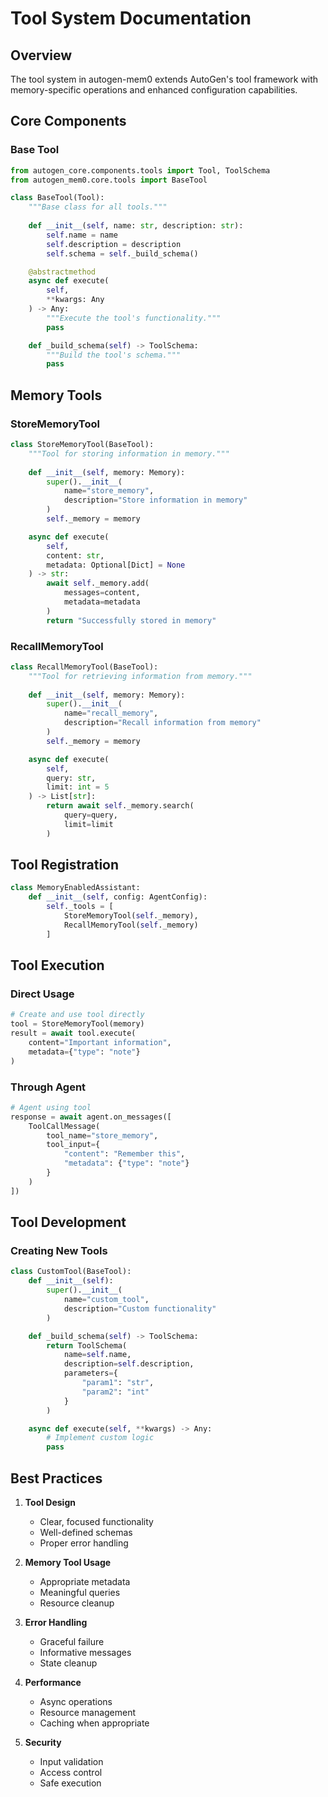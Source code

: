 # Tool System Documentation

## Overview

The tool system in autogen-mem0 extends AutoGen's tool framework with memory-specific operations and enhanced configuration capabilities.

## Core Components

### Base Tool

```python
from autogen_core.components.tools import Tool, ToolSchema
from autogen_mem0.core.tools import BaseTool

class BaseTool(Tool):
    """Base class for all tools."""
    
    def __init__(self, name: str, description: str):
        self.name = name
        self.description = description
        self.schema = self._build_schema()

    @abstractmethod
    async def execute(
        self,
        **kwargs: Any
    ) -> Any:
        """Execute the tool's functionality."""
        pass

    def _build_schema(self) -> ToolSchema:
        """Build the tool's schema."""
        pass
```

## Memory Tools

### StoreMemoryTool

```python
class StoreMemoryTool(BaseTool):
    """Tool for storing information in memory."""
    
    def __init__(self, memory: Memory):
        super().__init__(
            name="store_memory",
            description="Store information in memory"
        )
        self._memory = memory

    async def execute(
        self,
        content: str,
        metadata: Optional[Dict] = None
    ) -> str:
        await self._memory.add(
            messages=content,
            metadata=metadata
        )
        return "Successfully stored in memory"
```

### RecallMemoryTool

```python
class RecallMemoryTool(BaseTool):
    """Tool for retrieving information from memory."""
    
    def __init__(self, memory: Memory):
        super().__init__(
            name="recall_memory",
            description="Recall information from memory"
        )
        self._memory = memory

    async def execute(
        self,
        query: str,
        limit: int = 5
    ) -> List[str]:
        return await self._memory.search(
            query=query,
            limit=limit
        )
```

## Tool Registration

```python
class MemoryEnabledAssistant:
    def __init__(self, config: AgentConfig):
        self._tools = [
            StoreMemoryTool(self._memory),
            RecallMemoryTool(self._memory)
        ]
```

## Tool Execution

### Direct Usage

```python
# Create and use tool directly
tool = StoreMemoryTool(memory)
result = await tool.execute(
    content="Important information",
    metadata={"type": "note"}
)
```

### Through Agent

```python
# Agent using tool
response = await agent.on_messages([
    ToolCallMessage(
        tool_name="store_memory",
        tool_input={
            "content": "Remember this",
            "metadata": {"type": "note"}
        }
    )
])
```

## Tool Development

### Creating New Tools

```python
class CustomTool(BaseTool):
    def __init__(self):
        super().__init__(
            name="custom_tool",
            description="Custom functionality"
        )

    def _build_schema(self) -> ToolSchema:
        return ToolSchema(
            name=self.name,
            description=self.description,
            parameters={
                "param1": "str",
                "param2": "int"
            }
        )

    async def execute(self, **kwargs) -> Any:
        # Implement custom logic
        pass
```

## Best Practices

1. **Tool Design**
   - Clear, focused functionality
   - Well-defined schemas
   - Proper error handling

2. **Memory Tool Usage**
   - Appropriate metadata
   - Meaningful queries
   - Resource cleanup

3. **Error Handling**
   - Graceful failure
   - Informative messages
   - State cleanup

4. **Performance**
   - Async operations
   - Resource management
   - Caching when appropriate

5. **Security**
   - Input validation
   - Access control
   - Safe execution